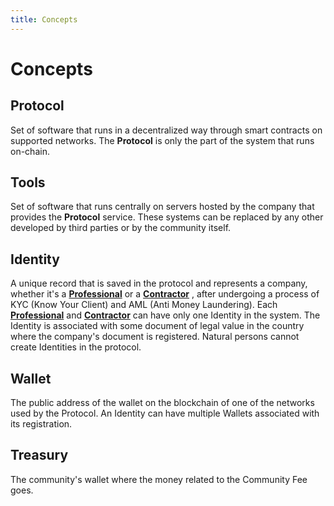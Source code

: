 ```yaml
---
title: Concepts
---
```


# Concepts

## Protocol
Set of software that runs in a decentralized way through smart contracts on supported networks. The **Protocol** is only the part of the system that runs on-chain.

## Tools
Set of software that runs centrally on servers hosted by the company that provides the **Protocol** service. These systems can be replaced by any other developed by third parties or by the community itself.

## Identity
A unique record that is saved in the protocol and represents a company, whether it's a [**Professional**](/the-protocol/roles/#professional) or a [**Contractor**](/the-protocol/roles/#contractor) , after undergoing a process of KYC (Know Your Client) and AML (Anti Money Laundering). Each [**Professional**](/the-protocol/roles/#professional) and [**Contractor**](/the-protocol/roles/#contractor) can have only one Identity in the system. The Identity is associated with some document of legal value in the country where the company's document is registered. Natural persons cannot create Identities in the protocol.

## Wallet
The public address of the wallet on the blockchain of one of the networks used by the Protocol. An Identity can have multiple Wallets associated with its registration.

## Treasury
The community's wallet where the money related to the Community Fee goes.